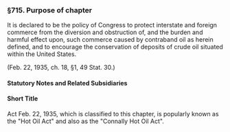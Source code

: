 ### §715. Purpose of chapter ###

It is declared to be the policy of Congress to protect interstate and foreign commerce from the diversion and obstruction of, and the burden and harmful effect upon, such commerce caused by contraband oil as herein defined, and to encourage the conservation of deposits of crude oil situated within the United States.

(Feb. 22, 1935, ch. 18, §1, 49 Stat. 30.)

#### **Statutory Notes and Related Subsidiaries** ####

#### Short Title ####

Act Feb. 22, 1935, which is classified to this chapter, is popularly known as the "Hot Oil Act" and also as the "Connally Hot Oil Act".